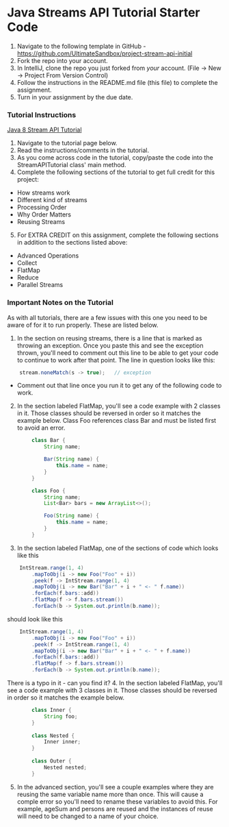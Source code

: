 # Java Streams API Tutorial Starter Code

1. Navigate to the following template in GitHub - https://github.com/UltimateSandbox/project-stream-api-initial
2. Fork the repo into your account.
3. In IntelliJ, clone the repo you just forked from *your* account.  (File -> New -> Project From Version Control)
4. Follow the instructions in the README.md file (this file) to complete the assignment.
5. Turn in your assignment by the due date.

### Tutorial Instructions
[Java 8 Stream API Tutorial](https://winterbe.com/posts/2014/07/31/java8-stream-tutorial-examples/)
1. Navigate to the tutorial page below.
2. Read the instructions/comments in the tutorial.
3. As you come across code in the tutorial, copy/paste the code into the StreamAPITutorial class' main method.
4. Complete the following sections of the tutorial to get full credit for this project:
* How streams work
* Different kind of streams
* Processing Order
* Why Order Matters
* Reusing Streams
5. For EXTRA CREDIT on this assignment, complete the following sections in addition to the sections listed above:
* Advanced Operations
* Collect
* FlatMap
* Reduce
* Parallel Streams

### Important Notes on the Tutorial
As with all tutorials, there are a few issues with this one you need to be aware of for it to run properly.  These are listed below.
1. In the section on reusing streams, there is a line that is marked as throwing an exception.  Once you paste this and see the exception thrown, you'll need to comment out this line to be able to get your code to continue to work after that point.  The line in question looks like this:
```java
    stream.noneMatch(s -> true);   // exception
```
- Comment out that line once you run it to get any of the following code to work.
2. In the section labeled FlatMap, you'll see a code example with 2 classes in it.  Those classes should be reversed in order so it matches the example below.  Class Foo references class Bar and must be listed first to avoid an error.
```java
        class Bar {
            String name;

            Bar(String name) {
                this.name = name;
            }
        }

        class Foo {
            String name;
            List<Bar> bars = new ArrayList<>();

            Foo(String name) {
                this.name = name;
            }
        }
```
3. In the section labeled FlatMap, one of the sections of code which looks like this
```java
    IntStream.range(1, 4)
        .mapToObj(i -> new Foo("Foo" + i))
        .peek(f -> IntStream.range(1, 4)
        .mapToObj(i -> new Bar("Bar" + i + " <- " f.name))
        .forEach(f.bars::add))
        .flatMap(f -> f.bars.stream())
        .forEach(b -> System.out.println(b.name));
```
should look like this
```java
    IntStream.range(1, 4)
        .mapToObj(i -> new Foo("Foo" + i))
        .peek(f -> IntStream.range(1, 4)
        .mapToObj(i -> new Bar("Bar" + i + " <- " + f.name))
        .forEach(f.bars::add))
        .flatMap(f -> f.bars.stream())
        .forEach(b -> System.out.println(b.name));
```
There is a typo in it - can you find it?
4. In the section labeled FlatMap, you'll see a code example with 3 classes in it.  Those classes should be reversed in order so it matches the example below.
```java
        class Inner {
            String foo;
        }
        
        class Nested {
            Inner inner;
        }
        
        class Outer {
            Nested nested;
        }
```
5. In the advanced section, you'll see a couple examples where they are reusing the same variable name more than once.  This will cause a comple error so you'll need to rename these variables to avoid this.  For example, ageSum and persons are reused and the instances of reuse will need to be changed to a name of your choice.